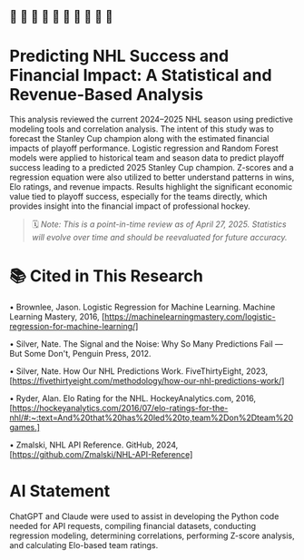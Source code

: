 
##               🏒 🏒 🏒 🏒 🏒 🏒 🏒 🏒 🏒 🏒
# Predicting NHL Success and Financial Impact: A Statistical and Revenue-Based Analysis

This analysis reviewed the current 2024–2025 NHL season using predictive modeling tools and correlation analysis. The intent of this study was to forecast the Stanley Cup champion along with the estimated financial impacts of playoff performance. Logistic regression and Random Forest models were applied to historical team and season data to predict playoff success leading to a predicted 2025 Stanley Cup champion. Z-scores and a regression equation were also utilized to better understand patterns in wins, Elo ratings, and revenue impacts. Results highlight the significant economic value tied to playoff success, especially for the teams directly, which provides insight into the financial impact of professional hockey.


> 🗓️ *Note: This is a point-in-time review as of April 27, 2025. Statistics will evolve over time and should be reevaluated for future accuracy.*


# 📚 Cited in This Research

•	Brownlee, Jason. Logistic Regression for Machine Learning. Machine Learning Mastery, 2016, [https://machinelearningmastery.com/logistic-regression-for-machine-learning/]

•	Silver, Nate. The Signal and the Noise: Why So Many Predictions Fail — But Some Don't, Penguin Press, 2012.

•	Silver, Nate. How Our NHL Predictions Work. FiveThirtyEight, 2023, [https://fivethirtyeight.com/methodology/how-our-nhl-predictions-work/]

•	Ryder, Alan. Elo Rating for the NHL. HockeyAnalytics.com, 2016, [https://hockeyanalytics.com/2016/07/elo-ratings-for-the-nhl/#:~:text=And%20that%20has%20led%20to,team%2Don%2Dteam%20games.]

•	Zmalski, NHL API Reference. GitHub, 2024, [https://github.com/Zmalski/NHL-API-Reference]

# AI Statement

ChatGPT and Claude were used to assist in developing the Python code needed for API requests, compiling financial datasets, conducting regression modeling, determining correlations, performing Z-score analysis, and calculating Elo-based team ratings. 

